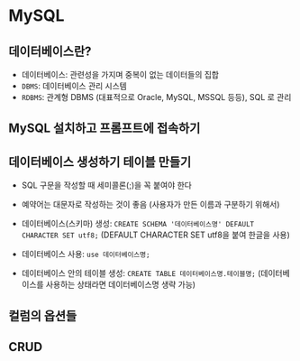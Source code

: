 # MySQL
## 데이터베이스란?
- 데이터베이스: 관련성을 가지며 중복이 없는 데이터들의 집합
- `DBMS`: 데이터베이스 관리 시스템
- `RDBMS`: 관계형 DBMS (대표적으로 Oracle, MySQL, MSSQL 등등), SQL 로 관리

## MySQL 설치하고 프롬프트에 접속하기

## 데이터베이스 생성하기 테이블 만들기
- SQL 구문을 작성할 때 세미콜론(;)을 꼭 붙여야 한다
- 예약어는 대문자로 작성하는 것이 좋음 (사용자가 만든 이름과 구분하기 위해서)


- 데이터베이스(스키마) 생성: `CREATE SCHEMA '데이터베이스명' DEFAULT CHARACTER SET utf8;` (DEFAULT CHARACTER SET utf8을 붙여 한글을 사용)
- 데이터베이스 사용: `use 데이터베이스명;`
- 데이터베이스 안의 테이블 생성: `CREATE TABLE 데이터베이스명.테이블명;` (데이터베이스를 사용하는 상태라면 데이터베이스명 생략 가능)


## 컬럼의 옵션들

## CRUD